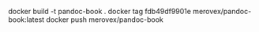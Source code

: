 docker build -t pandoc-book .
docker tag fdb49df9901e merovex/pandoc-book:latest
docker push merovex/pandoc-book 

